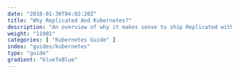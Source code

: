```yaml
---
date: "2018-01-30T04:02:20Z"
title: "Why Replicated And Kubernetes?"
description: "An overview of why it makes sense to ship Replicated with your Kubernetes application"
weight: "11001"
categories: [ "Kubernetes Guide" ]
index: "guides/kubernetes"
type: "guide"
gradient: "blueToBlue"
---
```


